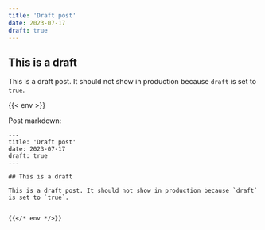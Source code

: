 ```yaml
---
title: 'Draft post'
date: 2023-07-17
draft: true
---
```


## This is a draft

This is a draft post. It should not show in production because `draft` is set to `true`.


{{< env >}}


Post markdown:

```
---
title: 'Draft post'
date: 2023-07-17
draft: true
---

## This is a draft

This is a draft post. It should not show in production because `draft` is set to `true`.


{{</* env */>}}
```